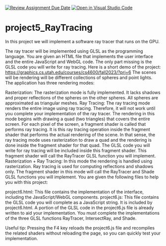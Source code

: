 [![Review Assignment Due Date](https://classroom.github.com/assets/deadline-readme-button-24ddc0f5d75046c5622901739e7c5dd533143b0c8e959d652212380cedb1ea36.svg)](https://classroom.github.com/a/to9Jv0Io)
[![Open in Visual Studio Code](https://classroom.github.com/assets/open-in-vscode-718a45dd9cf7e7f842a935f5ebbe5719a5e09af4491e668f4dbf3b35d5cca122.svg)](https://classroom.github.com/online_ide?assignment_repo_id=14947309&assignment_repo_type=AssignmentRepo)
# project5_RayTracing
In this project we will implement a software ray tracer that runs on the GPU.

The ray tracer will be implemented using GLSL as the programming language. You are given an HTML file that implements the user interface and the entire JavaScript and WebGL code. The only part missing is the GLSL code you will write for ray tracing. Here is a short demo of the project:
https://graphics.cs.utah.edu/courses/cs4600/fall2023/?prj=6
The scenes will be rendering will be different collections of spheres and point lights. The application has three rendering modes:

Rasterization: The rasterization mode is fully implemented. It lacks shadows and proper reflections of the spheres on the other spheres. All spheres are approximated as triangular meshes.
Ray Tracing: The ray tracing mode renders the entire image using ray tracing. Therefore, it will not work until you complete your implementation of the ray tracer. The rendering in this mode begins with drawing a quad (two triangles) that covers the entire screen. For each pixel of the screen, a fragment shader is called that performs ray tracing. It is this ray tracing operation inside the fragment shader that performs the actual rendering of the scene. In that sense, the ray tracing mode uses rasterization to draw a quad and the rendering is done inside the fragment shader for that quad. The GLSL code you will write for ray tracing will be included inside this fragment shader. This fragment shader will call the RayTracer GLSL function you will implement.
Rasterization + Ray Tracing: In this mode the rendering is handled using rasterization. Ray tracing is used for computing reflections and shadows only. The fragment shader in this mode will call the RayTracer and Shade GLSL functions you will implement.
You are given the following files to help you with this project:

project6.html: This file contains the implementation of the interface, including the JavaScript/WebGL components.
project6.js: This file contains the GLSL code you will complete as a JavaScript string. It is included by project6.html.
A portion of the GLSL code in the project6.js file is already written to aid your implementation. You must complete the implementations of the three GLSL functions RayTracer, IntersectRay, and Shade.

Useful tip: Pressing the F4 key reloads the project6.js file and recompiles the related shaders without reloading the page, so you can quickly test your implementation.
